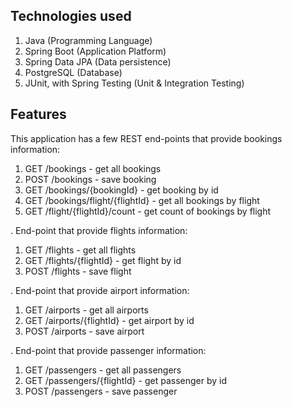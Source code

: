 ## Technologies used

1. Java (Programming Language)
2. Spring Boot (Application Platform)
3. Spring Data JPA (Data persistence)
4. PostgreSQL (Database)
5. JUnit, with Spring Testing (Unit & Integration Testing)

## Features

This application has a few REST end-points that provide bookings information: 

1. GET  /bookings                   - get all bookings
2. POST /bookings                   - save booking
3. GET  /bookings/{bookingId}       - get booking by id
4. GET  /bookings/flight/{flightId} - get all bookings by flight
5. GET  /flight/{flightId}/count    - get count of bookings by flight

. End-point that provide flights information:
1. GET  /flights                    - get all flights
2. GET  /flights/{flightId}         - get flight by id
3. POST /flights                    - save flight

. End-point that provide airport information:
1. GET  /airports                   - get all airports
2. GET  /airports/{flightId}        - get airport by id
3. POST /airports                   - save airport

. End-point that provide passenger information:
1. GET  /passengers                 - get all passengers
2. GET  /passengers/{flightId}      - get passenger by id
3. POST /passengers                 - save passenger
